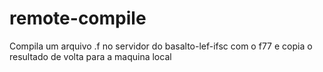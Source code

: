 # remote-compile
Compila um arquivo .f no servidor do basalto-lef-ifsc com o f77 e copia o resultado de volta para a maquina local
